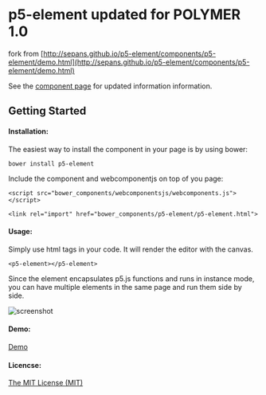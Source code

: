 p5-element updated for POLYMER 1.0
================
fork from [http://sepans.github.io/p5-element/components/p5-element/demo.html](http://sepans.github.io/p5-element/components/p5-element/demo.html)

See the [component page](http://sepans.github.io/p5-element) for updated information information.

## Getting Started

#### Installation:

The easiest way to install the component in your page is by using bower:

    bower install p5-element


Include the component and webcomponentjs on top of you page:

    <script src="bower_components/webcomponentsjs/webcomponents.js"></script>

    <link rel="import" href="bower_components/p5-element/p5-element.html">

#### Usage:

Simply use html tags in your code. It will render the editor with the canvas.

    <p5-element></p5-element>

Since the element encapsulates p5.js functions and runs in instance mode, you can have multiple elements in the same page and run them side by side.

![screenshot](preview.png)

#### Demo:

[Demo](http://sepans.github.io/p5-element/components/p5-element/demo.html)

#### Licencse: 
[The MIT License (MIT)](http://opensource.org/licenses/MIT)
